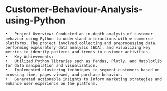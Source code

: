 # Customer-Behaviour-Analysis-using-Python

	•	Project Overview: Conducted an in-depth analysis of customer behavior using Python to understand interactions with e-commerce platforms. The project involved collecting and preprocessing data, performing exploratory data analysis (EDA), and visualizing key metrics to identify patterns and trends in customer activities.
	•	Key Achievements:
	•	Utilized Python libraries such as Pandas, Plotly, and Matplotlib for data manipulation and visualization.
	•	Implemented clustering techniques to segment customers based on browsing time, pages viewed, and purchase behavior.
	•	Generated actionable insights to inform marketing strategies and enhance user experience on the platform.
